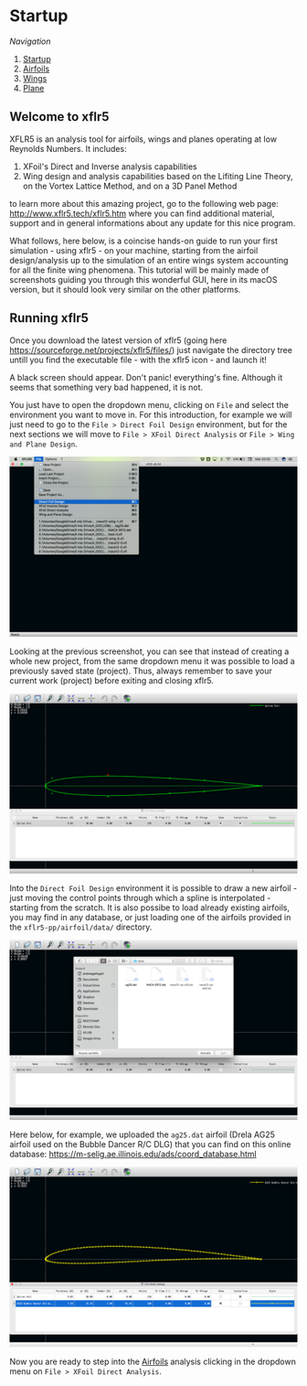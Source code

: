# Startup

_Navigation_

1. [Startup](startup.md)
2. [Airfoils](airfoils.md)
3. [Wings](wings.md)
4. [Plane](plane.md)

## Welcome to xflr5

XFLR5 is an analysis tool for airfoils, wings and planes operating at low Reynolds Numbers. It includes:

1. XFoil's Direct and Inverse analysis capabilities
2. Wing design and analysis capabilities based on the Lifiting Line Theory, on the Vortex Lattice Method, and on a 3D Panel Method

to learn more about this amazing project, go to the following web page: <http://www.xflr5.tech/xflr5.htm> where you can find additional material, support and in general informations about any update for this nice program.

What follows, here below, is a coincise hands-on guide to run your first simulation - using xflr5 - on your machine, starting from the airfoil design/analysis up to the simulation of an entire wings system accounting for all the finite wing phenomena. This tutorial will be mainly made of screenshots guiding you through this wonderful GUI, here in its macOS version, but it should look very similar on the other platforms.

## Running xflr5

Once you download the latest version of xflr5 (going here <https://sourceforge.net/projects/xflr5/files/>) just navigate the directory tree untill you find the executable file - with the xflr5 icon - and launch it!

A black screen should appear. Don't panic! everything's fine. Although it seems that something very bad happened, it is not.

You just have to open the dropdown menu, clicking on `File` and select the environment you want to move in. For this introduction, for example we will just need to go to the `File > Direct Foil Design` environment, but for the next sections we will move to `File > XFoil Direct Analysis` or `File > Wing and Plane Design`.

![alt text](screenshots/airfoil_01.png)

Looking at the previous screenshot, you can see that instead of creating a whole new project, from the same dropdown menu it was possible to load a previously saved state (project). Thus, always remember to save your current work (project) before exiting and closing xflr5.

![alt text](screenshots/airfoil_02.png)

Into the `Direct Foil Design` environment it is possible to draw a new airfoil - just moving the control points through which a spline is interpolated - starting from the scratch. It is also possibe to load already existing airfoils, you may find in any database, or just loading one of the airfoils provided in the `xflr5-pp/airfoil/data/` directory.

![alt text](screenshots/airfoil_03.png)

Here below, for example, we uploaded the `ag25.dat` airfoil (Drela AG25 airfoil used on the Bubble Dancer R/C DLG) that you can find on this online database: <https://m-selig.ae.illinois.edu/ads/coord_database.html>

![alt text](screenshots/airfoil_04.png)

Now you are ready to step into the [Airfoils](airfoils.md) analysis clicking in the dropdown menu on `File > XFoil Direct Analysis`.

